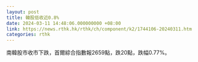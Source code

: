 ```yaml
---
layout: post
title: 韓股低收近0.8%
date: 2024-03-11 14:48:06.000000000 +08:00
link: https://news.rthk.hk/rthk/ch/component/k2/1744106-20240311.htm
categories: rthk
---
```


南韓股市收市下跌，首爾綜合指數報2659點，跌20點，跌幅0.77%。
